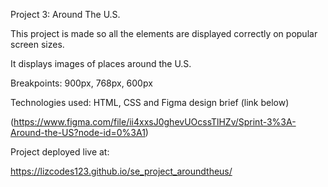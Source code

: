 Project 3: Around The U.S.

  
This project is made so all the elements are displayed correctly on popular screen sizes. 

It displays images of places around the U.S.

Breakpoints: 900px, 768px, 600px
  
Technologies used: HTML, CSS and Figma design brief (link below)
  
(https://www.figma.com/file/ii4xxsJ0ghevUOcssTlHZv/Sprint-3%3A-Around-the-US?node-id=0%3A1)  

  
Project deployed live at: 

https://lizcodes123.github.io/se_project_aroundtheus/ 